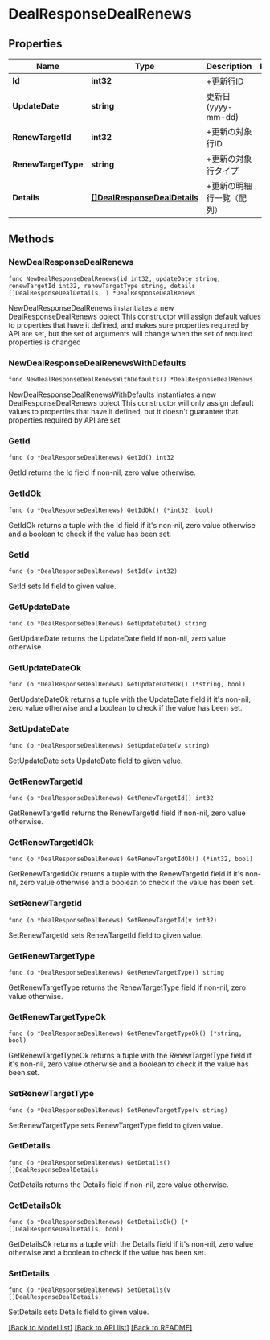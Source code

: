 # DealResponseDealRenews

## Properties

Name | Type | Description | Notes
------------ | ------------- | ------------- | -------------
**Id** | **int32** | +更新行ID | 
**UpdateDate** | **string** | 更新日 (yyyy-mm-dd) | 
**RenewTargetId** | **int32** | +更新の対象行ID | 
**RenewTargetType** | **string** | +更新の対象行タイプ | 
**Details** | [**[]DealResponseDealDetails**](DealResponseDealDetails.md) | +更新の明細行一覧（配列） | 

## Methods

### NewDealResponseDealRenews

`func NewDealResponseDealRenews(id int32, updateDate string, renewTargetId int32, renewTargetType string, details []DealResponseDealDetails, ) *DealResponseDealRenews`

NewDealResponseDealRenews instantiates a new DealResponseDealRenews object
This constructor will assign default values to properties that have it defined,
and makes sure properties required by API are set, but the set of arguments
will change when the set of required properties is changed

### NewDealResponseDealRenewsWithDefaults

`func NewDealResponseDealRenewsWithDefaults() *DealResponseDealRenews`

NewDealResponseDealRenewsWithDefaults instantiates a new DealResponseDealRenews object
This constructor will only assign default values to properties that have it defined,
but it doesn't guarantee that properties required by API are set

### GetId

`func (o *DealResponseDealRenews) GetId() int32`

GetId returns the Id field if non-nil, zero value otherwise.

### GetIdOk

`func (o *DealResponseDealRenews) GetIdOk() (*int32, bool)`

GetIdOk returns a tuple with the Id field if it's non-nil, zero value otherwise
and a boolean to check if the value has been set.

### SetId

`func (o *DealResponseDealRenews) SetId(v int32)`

SetId sets Id field to given value.


### GetUpdateDate

`func (o *DealResponseDealRenews) GetUpdateDate() string`

GetUpdateDate returns the UpdateDate field if non-nil, zero value otherwise.

### GetUpdateDateOk

`func (o *DealResponseDealRenews) GetUpdateDateOk() (*string, bool)`

GetUpdateDateOk returns a tuple with the UpdateDate field if it's non-nil, zero value otherwise
and a boolean to check if the value has been set.

### SetUpdateDate

`func (o *DealResponseDealRenews) SetUpdateDate(v string)`

SetUpdateDate sets UpdateDate field to given value.


### GetRenewTargetId

`func (o *DealResponseDealRenews) GetRenewTargetId() int32`

GetRenewTargetId returns the RenewTargetId field if non-nil, zero value otherwise.

### GetRenewTargetIdOk

`func (o *DealResponseDealRenews) GetRenewTargetIdOk() (*int32, bool)`

GetRenewTargetIdOk returns a tuple with the RenewTargetId field if it's non-nil, zero value otherwise
and a boolean to check if the value has been set.

### SetRenewTargetId

`func (o *DealResponseDealRenews) SetRenewTargetId(v int32)`

SetRenewTargetId sets RenewTargetId field to given value.


### GetRenewTargetType

`func (o *DealResponseDealRenews) GetRenewTargetType() string`

GetRenewTargetType returns the RenewTargetType field if non-nil, zero value otherwise.

### GetRenewTargetTypeOk

`func (o *DealResponseDealRenews) GetRenewTargetTypeOk() (*string, bool)`

GetRenewTargetTypeOk returns a tuple with the RenewTargetType field if it's non-nil, zero value otherwise
and a boolean to check if the value has been set.

### SetRenewTargetType

`func (o *DealResponseDealRenews) SetRenewTargetType(v string)`

SetRenewTargetType sets RenewTargetType field to given value.


### GetDetails

`func (o *DealResponseDealRenews) GetDetails() []DealResponseDealDetails`

GetDetails returns the Details field if non-nil, zero value otherwise.

### GetDetailsOk

`func (o *DealResponseDealRenews) GetDetailsOk() (*[]DealResponseDealDetails, bool)`

GetDetailsOk returns a tuple with the Details field if it's non-nil, zero value otherwise
and a boolean to check if the value has been set.

### SetDetails

`func (o *DealResponseDealRenews) SetDetails(v []DealResponseDealDetails)`

SetDetails sets Details field to given value.



[[Back to Model list]](../README.md#documentation-for-models) [[Back to API list]](../README.md#documentation-for-api-endpoints) [[Back to README]](../README.md)


